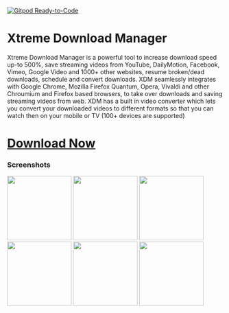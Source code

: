 [![Gitpod Ready-to-Code](https://img.shields.io/badge/Gitpod-Ready--to--Code-blue?logo=gitpod)](https://gitpod.io/#https://github.com/subhra74/xdm) 

# Xtreme Download Manager
Xtreme Download Manager is a powerful tool to increase download speed up-to 500%, save streaming videos from YouTube, DailyMotion, Facebook, Vimeo, Google Video and 1000+ other websites, resume broken/dead downloads, schedule and convert downloads. XDM seamlessly integrates with Google Chrome, Mozilla Firefox Quantum, Opera, Vivaldi and other Chroumium and Firefox based browsers, to take over downloads and saving streaming videos from web. XDM has a built in video converter which lets you convert your downloaded videos to different formats so that you can watch then on your mobile or TV (100+ devices are supported)

# <a href="http://xdman.sourceforge.net/#downloads" download>Download Now</a>

<h3>Screenshots</h3>

<p><img src="https://a.fsdn.com/con/app/proj/xdman/screenshots/xdm1.PNG/max/max/1" height="150px"/>
<img src="https://a.fsdn.com/con/app/proj/xdman/screenshots/xdm_prg.jpg/max/max/1" height="150px"/>
<img src="https://a.fsdn.com/con/app/proj/xdman/screenshots/xdm2.PNG/max/max/1" height="150px"/>
<img src="https://a.fsdn.com/con/app/proj/xdman/screenshots/xdm3.PNG/max/max/1" height="150px"/>
<img src="https://a.fsdn.com/con/app/proj/xdman/screenshots/xdm4.PNG/max/max/1" height="150px"/>
<img src="https://a.fsdn.com/con/app/proj/xdman/screenshots/xdm5.PNG/max/max/1" height="150px"/></p>
